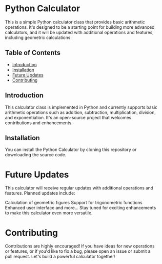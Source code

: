 # Python Calculator
This is a simple Python calculator class that provides basic arithmetic operations. It's designed to be a starting point for building more advanced calculators, and it will be updated with additional operations and features, including geometric calculations.

## Table of Contents
- [Introduction](#introduction)
- [Installation](#installation)
- [Future Updates](#future-updates)
- [Contributing](#contributing)


## Introduction
This calculator class is implemented in Python and currently supports basic arithmetic operations such as addition, subtraction, multiplication, division, and exponentiation. It's an open-source project that welcomes contributions and enhancements.

## Installation
You can install the Python Calculator by cloning this repository or downloading the source code.

# Future Updates
This calculator will receive regular updates with additional operations and features. Planned updates include:

Calculation of geometric figures
Support for trigonometric functions
Enhanced user interface
and more...
Stay tuned for exciting enhancements to make this calculator even more versatile.

# Contributing
Contributions are highly encouraged! If you have ideas for new operations or features, or if you'd like to fix a bug, please open an issue or submit a pull request. Let's build a powerful calculator together!
